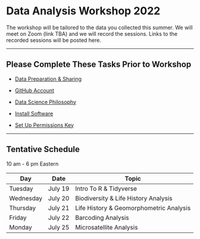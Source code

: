 # Data Analysis Workshop 2022

The workshop will be tailored to the data you collected this summer.  We will meet on Zoom (link TBA) and we will record the sessions.  Links to the recorded sessions will be posted here.

---

## Please Complete These Tasks Prior to Workshop

* [Data Preparation & Sharing](data_preparation.md)

* [GitHub Account](github_account.md)

* [Data Science Philosophy](datasci_philosophy.md)

* [Install Software](install_software.md)

* [Set Up Permissions Key](Github_SSH.docx)

---

## Tentative Schedule

10 am - 6 pm Eastern

| Day | Date | Topic |
| --- | --- | --- |
| Tuesday | July 19 | Intro To R & Tidyverse |
| Wednesday | July 20 | Biodiversity & Life History Analysis |
| Thursday | July 21 | Life History & Geomorphometric Analysis |
| Friday | July 22 | Barcoding Analysis |
| Monday | July 25 | Microsatellite Analysis |


